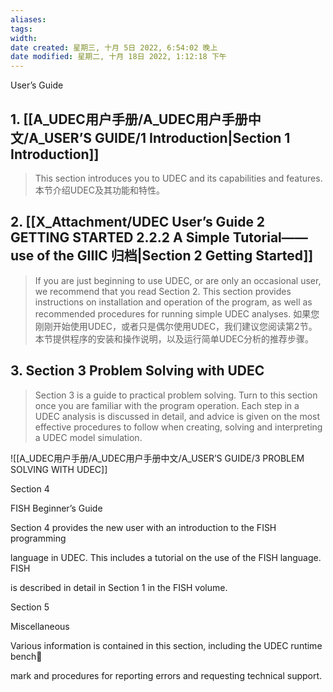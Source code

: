 ```yaml
---
aliases: 
tags: 
width:
date created: 星期三, 十月 5日 2022, 6:54:02 晚上
date modified: 星期二, 十月 18日 2022, 1:12:18 下午
---
```

User’s Guide

## 1. [[A_UDEC用户手册/A_UDEC用户手册中文/A_USER’S GUIDE/1 Introduction|Section 1 Introduction]]
>This section introduces you to UDEC and its capabilities and features.
>本节介绍UDEC及其功能和特性。

## 2. [[X_Attachment/UDEC User’s Guide 2 GETTING STARTED 2.2.2 A Simple Tutorial——use of the GIIIC 归档|Section 2 Getting Started]]
>If you are just beginning to use UDEC, or are only an occasional user, we recommend that you read Section 2. This section provides instructions on installation and operation of the program, as well as recommended procedures for running simple UDEC analyses.
>如果您刚刚开始使用UDEC，或者只是偶尔使用UDEC，我们建议您阅读第2节。
>本节提供程序的安装和操作说明，以及运行简单UDEC分析的推荐步骤。

## 3. Section 3 Problem Solving with UDEC
>Section 3 is a guide to practical problem solving. Turn to this section once you are familiar with the program operation. Each step in a UDEC analysis is discussed in detail, and advice is given on the most effective procedures to follow when creating, solving and interpreting a UDEC model simulation.

![[A_UDEC用户手册/A_UDEC用户手册中文/A_USER’S GUIDE/3 PROBLEM SOLVING WITH UDEC]]

Section 4

FISH Beginner’s Guide

Section 4 provides the new user with an introduction to the FISH programming

language in UDEC. This includes a tutorial on the use of the FISH language. FISH

is described in detail in Section 1 in the FISH volume.

Section 5

Miscellaneous

Various information is contained in this section, including the UDEC runtime bench

mark and procedures for reporting errors and requesting technical support.